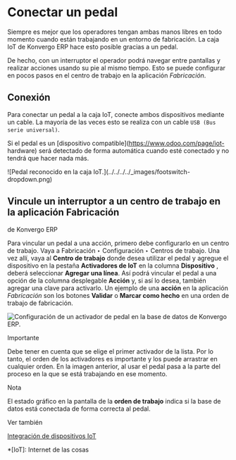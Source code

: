 # Conectar un pedal

Siempre es mejor que los operadores tengan ambas manos libres en todo momento
cuando están trabajando en un entorno de fabricación. La caja IoT de Konvergo ERP hace
esto posible gracias a un pedal.

De hecho, con un interruptor el operador podrá navegar entre pantallas y
realizar acciones usando su pie al mismo tiempo. Esto se puede configurar en
pocos pasos en el centro de trabajo en la aplicación _Fabricación_.

## Conexión

Para conectar un pedal a la caja IoT, conecte ambos dispositivos mediante un
cable. La mayoría de las veces esto se realiza con un cable `USB (Bus serie
universal)`.

Si el pedal es un [dispositivo compatible](https://www.odoo.com/page/iot-
hardware) será detectado de forma automática cuando esté conectado y no tendrá
que hacer nada más.

![Pedal reconocido en la caja IoT.](../../../../_images/footswitch-
dropdown.png)

## Vincule un interruptor a un centro de trabajo en la aplicación Fabricación
de Konvergo ERP

Para vincular un pedal a una acción, primero debe configurarlo en un centro de
trabajo. Vaya a Fabricación ‣ Configuración ‣ Centros de trabajo. Una vez
allí, vaya al **Centro de trabajo** donde desea utilizar el pedal y agregue el
dispositivo en la pestaña **Activadores de IoT** en la columna **Dispositivo**
, deberá seleccionar **Agregar una línea**. Así podrá vincular el pedal a una
opción de la columna desplegable **Acción** y, si así lo desea, también
agregar una clave para activarlo. Un ejemplo de una **acción** en la
aplicación _Fabricación_ son los botones **Validar** o **Marcar como hecho**
en una orden de trabajo de fabricación.

![Configuración de un activador de pedal en la base de datos de Konvergo ERP.
](../../../../_images/footswitch-example.png) <div class="alert alert-warning">
<p class="alert-title">
Importante</p><p>Debe tener en cuenta que se elige el primer activador de la lista. Por lo tanto, el orden de los activadores es importante y los puede arrastrar en cualquier orden. En la imagen anterior, al usar el pedal pasa a la parte del proceso en la que se está trabajando en ese momento.</p>
</div>
<div class="alert alert-primary">
<p class="alert-title">
Nota</p><p>El estado gráfico en la pantalla de la <b>orden de trabajo</b> indica si la base de datos está conectada de forma correcta al pedal.</p>
</div> <div class="alert alert-secondary">
<p class="alert-title">
Ver también</p><p><a href="../../../inventory_and_mrp/manufacturing/management/using_work_centers#workcenter-iot"><span class="std std-ref">Integración de dispositivos IoT</span></a></p>
</div>

  *[IoT]: Internet de las cosas

